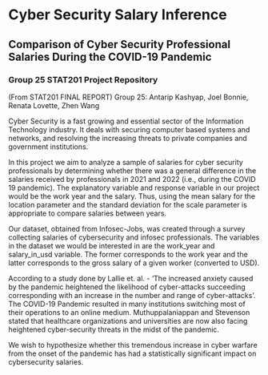 # Cyber Security Salary Inference
## Comparison of Cyber Security Professional Salaries During the COVID-19 Pandemic

### Group 25 STAT201 Project Repository

(From STAT201 FINAL REPORT)
Group 25:
Antarip Kashyap, Joel Bonnie, Renata Lovette, Zhen Wang

Cyber Security is a fast growing and essential sector of the Information Technology industry. It deals with securing computer based systems and networks, and resolving the increasing threats to private companies and government institutions.

In this project we aim to analyze a sample of salaries for cyber security professionals by determining whether there was a general difference in the salaries received by professionals in 2021 and 2022 (i.e., during the COVID 19 pandemic). The explanatory variable and response variable in our project would be the work year and the salary. Thus, using the mean salary for the location parameter and the standard deviation for the scale parameter is appropriate to compare salaries between years.

Our dataset, obtained from Infosec-Jobs, was created through a survey collecting salaries of cybersecurity and infosec professionals. The variables in the dataset we would be interested in are the work_year and salary_in_usd variable. The former corresponds to the work year and the latter corresponds to the gross salary of a given worker (converted to USD).

According to a study done by Lallie et. al. - ‘The increased anxiety caused by the pandemic heightened the likelihood of cyber-attacks succeeding corresponding with an increase in the number and range of cyber-attacks’. The COVID-19 Pandemic resulted in many institutions switching most of their operations to an online medium. Muthuppalaniappan and Stevenson stated that healthcare organizations and universities are now also facing heightened cyber-security threats in the midst of the pandemic.

We wish to hypothesize whether this tremendous increase in cyber warfare from the onset of the pandemic has had a statistically significant impact on cybersecurity salaries.
